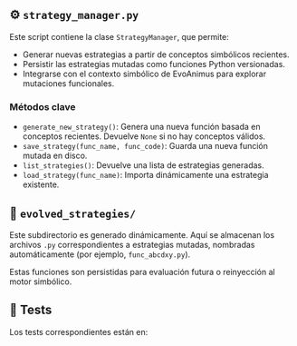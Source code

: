 ## ⚙️ `strategy_manager.py`

Este script contiene la clase `StrategyManager`, que permite:

- Generar nuevas estrategias a partir de conceptos simbólicos recientes.
- Persistir las estrategias mutadas como funciones Python versionadas.
- Integrarse con el contexto simbólico de EvoAnimus para explorar mutaciones funcionales.

### Métodos clave

- `generate_new_strategy()`: Genera una nueva función basada en conceptos recientes. Devuelve `None` si no hay conceptos válidos.
- `save_strategy(func_name, func_code)`: Guarda una nueva función mutada en disco.
- `list_strategies()`: Devuelve una lista de estrategias generadas.
- `load_strategy(func_name)`: Importa dinámicamente una estrategia existente.

## 📂 `evolved_strategies/`

Este subdirectorio es generado dinámicamente. Aquí se almacenan los archivos `.py` correspondientes a estrategias mutadas, nombradas automáticamente (por ejemplo, `func_abcdxy.py`).

Estas funciones son persistidas para evaluación futura o reinyección al motor simbólico.

## 🧪 Tests

Los tests correspondientes están en:
